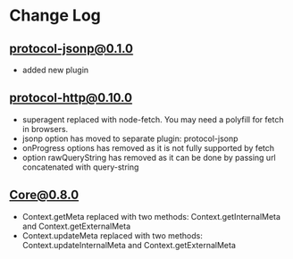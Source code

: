 # Change Log

## protocol-jsonp@0.1.0
- added new plugin

## protocol-http@0.10.0
- superagent replaced with node-fetch. You may need a polyfill for fetch in browsers.
- jsonp option has moved to separate plugin: protocol-jsonp
- onProgress options has removed as it is not fully supported by fetch
- option rawQueryString has removed as it can be done by passing url concatenated with query-string

## Core@0.8.0

- Context.getMeta replaced with two methods: Context.getInternalMeta and Context.getExternalMeta
- Context.updateMeta replaced with two methods: Context.updateInternalMeta and Context.getExternalMeta
